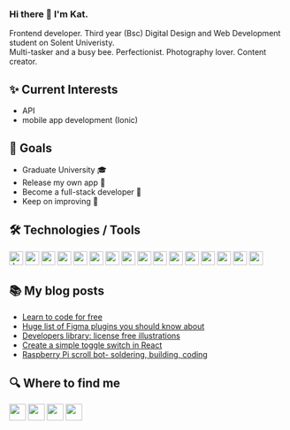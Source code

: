 ### Hi there 👋    I'm Kat.

Frontend developer. Third year (Bsc) Digital Design and Web Development student on Solent Univeristy.<br>
Multi-tasker and a busy bee. Perfectionist. Photography lover. Content creator.
 
  ## ✨ Current Interests 
 - API
 - mobile app development (Ionic)
 
  ## 🎯 Goals
 - Graduate University  🎓
 - Release my own app 📱
 - Become a full-stack developer 🦾
 - Keep on improving  🚀
 
 ## 🛠  Technologies / Tools
<img src="https://img.shields.io/badge/-JavaScript-F7DF1E?logo=javaScript&logoColor=white&style=flat" alt="JavaScript logo" title="JavaScript" height="25"/> <img src="https://img.shields.io/badge/-HTML5-E34F26?logo=HTML5&logoColor=white&style=flat" height="25"/> <img src="https://img.shields.io/badge/-CSS3-1572B6?logo=css3&logoColor=white&style=flat" height="25"/> <img src="https://img.shields.io/badge/-TypeScript-3178C6?logo=typescript&logoColor=white&style=flat" height="25"/> <img src="https://img.shields.io/badge/-Vue2-4FC08D?logo=vue.js&logoColor=white&style=flat" height="25"/> <img src="https://img.shields.io/badge/-Vue3-4FC08D?logo=vue.js&logoColor=white&style=flat" height="25"/> <img src="https://img.shields.io/badge/-React-61DAFB?logo=react&logoColor=white&style=flat" height="25"/> <img src="https://img.shields.io/badge/-Ionic-3880FF?logo=ionic&logoColor=white&style=flat" height="25"/> <img src="https://img.shields.io/badge/-Laravel-FF2D20?logo=laravel&logoColor=white&style=flat" height="25"/> <img src="https://img.shields.io/badge/-Wordpress-21759B?logo=wordpress&logoColor=white&style=flat" height="25"/> <img src="https://img.shields.io/badge/-Tailwind%20CSS-06B6D4?logo=tailwind-css&logoColor=white&style=flat" height="25"/> <img src="https://img.shields.io/badge/-Sass-CC6699?logo=sass&logoColor=white&style=flat" height="25"/> <img src="https://img.shields.io/badge/-Git-F05032?logo=git&logoColor=white&style=flat" height="25"/> <img src="https://img.shields.io/badge/-Figma-F24E1E?logo=figma&logoColor=white&style=flat" height="25"/> <img src="https://img.shields.io/badge/-xCode-147EFB?logo=xcode&logoColor=white&style=flat" height="25"/> <img src="https://img.shields.io/badge/-mySQL-4479A1?logo=mysql&logoColor=white&style=flat" height="25"/>
## 📚 My blog posts
 - [Learn to code for free](https://katcodes.blog/2020/04/03/learn-to-code-for-free/)
- [Huge list of Figma plugins you should know about](https://katcodes.blog/2020/11/25/huge-list-of-figma-plugins-you-should-know-about/)
- [Developers library: license free illustrations](https://katcodes.blog/2020/05/19/developers-library-license-free-illustrations/)
- [Create a simple toggle switch in React](https://katcodes.blog/2020/12/04/create-a-simple-toggle-switch-in-react/)
- [Raspberry Pi scroll bot- soldering, building, coding
](https://katcodes.blog/2020/06/02/raspberry-pi-scroll-bot-soldering-building-coding/)

## 🔍  Where to find me

<a target="_blank" href="https://katwlodarczyk.com/"><img src="https://img.shields.io/badge/-katwlodarczyk.com-289789?logoColor=white&style=flat" height="30"/></a> <a target="_blank" href="https://twitter.com/kat_wlodarczyk" ><img src="https://img.shields.io/badge/-kat_wlodarczyk-1DA1F2?logo=twitter&logoColor=white&style=flat" height="30"/></a> <a target="_blank" href="https://www.linkedin.com/in/katwlodarczyk/"> <img src="https://img.shields.io/badge/-katwlodarczyk-0A66C2?logo=linkedin&logoColor=white&style=flat" height="30"/></a> <a target="_blank" href="https://katcodes.blog/"><img src="https://img.shields.io/badge/-katcodes.blog-333333?logoColor=white&style=flat" height="30"/></a>

 

